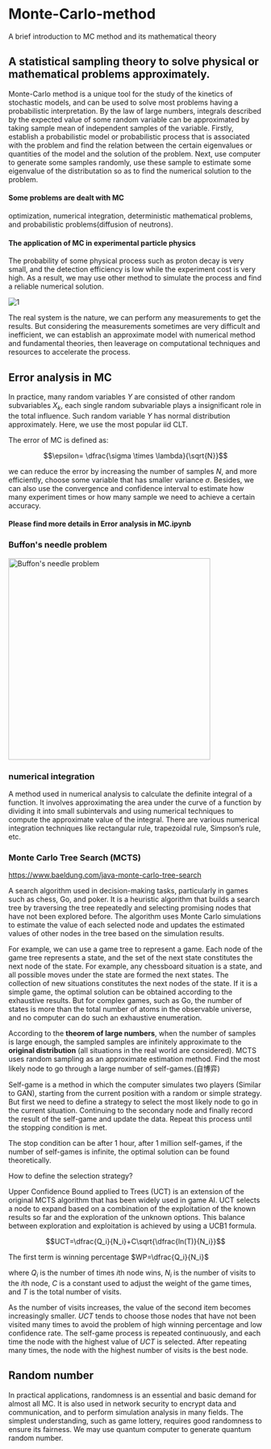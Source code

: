 # Monte-Carlo-method
A brief introduction to MC method and its mathematical theory

## A statistical sampling theory to solve physical or mathematical problems approximately.

Monte-Carlo method is a unique tool for the study of the kinetics of stochastic models, and can be used to solve most problems having a probabilistic interpretation. By the law of large numbers, integrals described by the expected value of some random variable can be approximated by taking sample mean of independent samples of the variable. Firstly, establish a probabilistic model or probabilistic process that is associated with the problem and find the relation between the certain eigenvalues or quantities of the model and the solution of the problem. Next, use computer to generate some samples randomly, use these sample to estimate some eigenvalue of the distributation so as to find the numerical solution to the problem. 

#### Some problems are dealt with MC

optimization, numerical integration, deterministic mathematical problems, and probabilistic problems(diffusion of neutrons).


#### The application of MC in experimental particle physics

The probability of some physical process such as proton decay is very small, and the detection efficiency is low while the experiment cost is very high.
As a result, we may use other method to simulate the process and find a reliable numerical solution.

![1](https://user-images.githubusercontent.com/98719524/218607165-b15ad551-11cc-4acb-bd28-fdc3e792e84d.png)


The real system is the nature, we can perform any measurements to get the results. But considering the measurements sometimes are very difficult and inefficient, we can establish an approximate model with numerical method and fundamental theories, then leaverage on computational techniques and resources to accelerate the process. 


## Error analysis in MC

In practice, many random variables $Y$ are consisted of other random subvariables $X_k$, each single random subvariable plays a insignificant role in the total influence. Such random variable $Y$ has normal distribution approximately. Here, we use the most popular iid CLT.

The error of MC is defined as:

$$\epsilon= \dfrac{\sigma \times \lambda}{\sqrt{N}}$$

we can reduce the error by increasing the number of samples $N$, and more efficiently, choose some variable that has smaller variance $\sigma$. Besides, we can also use the convergence and confidence interval to estimate how many experiment times or how many sample we need to achieve a certain accuracy.


#### Please find more details in Error analysis in MC.ipynb


### Buffon's needle problem

<img width="400" alt="Buffon's needle problem" src="https://user-images.githubusercontent.com/98719524/218281819-26e74e6c-05dd-4949-b39a-654f6a735a27.png">

### numerical integration 

A method used in numerical analysis to calculate the definite integral of a function. It involves approximating the area under the curve of a function by dividing it into small subintervals and using numerical techniques to compute the approximate value of the integral. There are various numerical integration techniques like rectangular rule, trapezoidal rule, Simpson’s rule, etc.


### Monte Carlo Tree Search (MCTS)

https://www.baeldung.com/java-monte-carlo-tree-search

A search algorithm used in decision-making tasks, particularly in games such as chess, Go, and poker. It is a heuristic algorithm that builds a search tree by traversing the tree repeatedly and selecting promising nodes that have not been explored before. The algorithm uses Monte Carlo simulations to estimate the value of each selected node and updates the estimated values of other nodes in the tree based on the simulation results.

For example, we can use a game tree to represent a game. Each node of the game tree represents a state, and the set of the next state constitutes the next node of the state. For example, any chessboard situation is a state, and all possible moves under the state are formed the next states. The collection of new situations constitutes the next nodes of the state. If it is a simple game, the optimal solution can be obtained according to the exhaustive results. But for complex games, such as Go, the number of states is more than the total number of atoms in the observable universe, and no computer can do such an exhaustive enumeration.

According to the **theorem of large numbers**, when the number of samples is large enough, the sampled samples are infinitely approximate to the **original distribution** (all situations in the real world are considered). MCTS uses random sampling as an approximate estimation method. Find the most likely node to go through a large number of self-games.(自博弈)

Self-game is a method in which the computer simulates two players (Similar to GAN), starting from the current position with a random or simple strategy. But first we need to define a strategy to select the most likely node to go in the current situation. Continuing to the secondary node and finally record the result of the self-game and update the data. Repeat this process until the stopping condition is met.

The stop condition can be after 1 hour, after 1 million self-games, if the number of self-games is infinite, the optimal solution can be found theoretically.

How to define the selection strategy? 

Upper Confidence Bound applied to Trees (UCT) is an extension of the original MCTS algorithm that has been widely used in game AI. UCT selects a node to expand based on a combination of the exploitation of the known results so far and the exploration of the unknown options. This balance between exploration and exploitation is achieved by using a UCB1 formula.

$$UCT=\dfrac{Q_i}{N_i}+C\sqrt{\dfrac{ln(T)}{N_i}}$$

The first term is winning percentage $WP=\dfrac{Q_i}{N_i}$

where $Q_i$ is the number of times $i$th node wins, $N_i$ is the number of visits to the $i$th node, $C$ is a constant used to adjust the weight of the game times, and $T$ is the total number of visits. 

As the number of visits increases, the value of the second item becomes increasingly smaller. $UCT$ tends to choose those nodes that have not been visited many times to avoid the problem of high winning percentage and low confidence rate. The self-game process is repeated continuously, and each time the node with the highest value of $UCT$ is selected. After repeating many times, the node with the highest number of visits is the best node.

## Random number

In practical applications, randomness is an essential and basic demand for almost all MC. It is also used in network security to encrypt data and communication, and to perform simulation analysis in many fields. The simplest understanding, such as game lottery, requires good randomness to ensure its fairness. We may use quantum computer to generate quantum random number.







